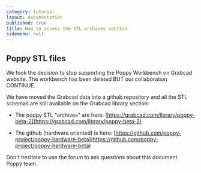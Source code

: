 ```yaml
---
category: tutorial
layout: documentation
published: true
title: How to access the STL archives section
sidemenu: null
---
```


## Poppy STL files
We took the decision to stop supporting the Poppy Workbench on Grabcad website.
The workbench has been deleted BUT our collaboration CONTINUE.  

We have moved the Grabcad data into a github repository and all the STL schemas are still available on the Grabcad library section:

- The poppy STL "archives" are here: [https://grabcad.com/library/poppy-beta-2](https://grabcad.com/library/poppy-beta-2)

- The github (hardware oriented) is here: [https://github.com/poppy-project/poppy-hardware-beta](https://github.com/poppy-project/poppy-hardware-beta)

Don't hesitate to use the forum to ask questions about this document.
Poppy team.